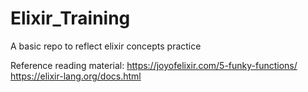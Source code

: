 # Elixir_Training
A basic repo to reflect elixir concepts practice


Reference reading material:
https://joyofelixir.com/5-funky-functions/
https://elixir-lang.org/docs.html

